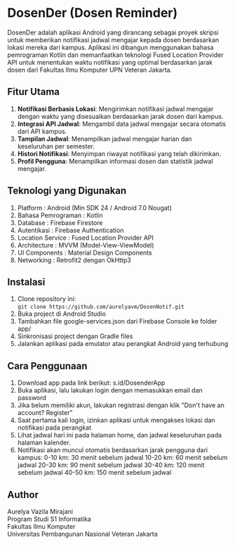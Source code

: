 # DosenDer (Dosen Reminder)
DosenDer adalah aplikasi Android yang dirancang sebagai proyek skripsi untuk memberikan notifikasi jadwal mengajar kepada dosen berdasarkan lokasi mereka dari kampus. Aplikasi ini dibangun menggunakan bahasa pemrograman Kotlin dan memanfaatkan teknologi Fused Location Provider API untuk menentukan waktu notifikasi yang optimal berdasarkan jarak dosen dari Fakultas Ilmu Komputer UPN Veteran Jakarta.
## Fitur Utama
1. **Notifikasi Berbasis Lokasi**: Mengirimkan notifikasi jadwal mengajar dengan waktu yang disesuaikan berdasarkan jarak dosen dari kampus.  
2. **Integrasi API Jadwal**: Mengambil data jadwal mengajar secara otomatis dari API kampus.  
3. **Tampilan Jadwal**: Menampilkan jadwal mengajar harian dan keseluruhan per semester.  
4. **Histori Notifikasi**: Menyimpan riwayat notifikasi yang telah dikirimkan.  
5. **Profil Pengguna**: Menampilkan informasi dosen dan statistik jadwal mengajar.  
## Teknologi yang Digunakan
1. Platform             : Android (Min SDK 24 / Android 7.0 Nougat)  
2. Bahasa Pemrograman   : Kotlin  
3. Database             : Firebase Firestore  
4. Autentikasi          : Firebase Authentication  
5. Location Service     : Fused Location Provider API  
6. Architecture         : MVVM (Model-View-ViewModel)  
7. UI Components        : Material Design Components  
8. Networking           : Retrofit2 dengan OkHttp3  
## Instalasi
1. Clone repository ini:  
```git clone https://github.com/aurelyavm/DosenNotif.git```
2. Buka project di Android Studio
3. Tambahkan file google-services.json dari Firebase Console ke folder app/
4. Sinkronisasi project dengan Gradle files
5. Jalankan aplikasi pada emulator atau perangkat Android yang terhubung
## Cara Penggunaan
1. Download app pada link berikut: s.id/DosenderApp
2. Buka aplikasi, lalu lakukan login dengan memasukkan email dan password
3. Jika belum memiliki akun, lakukan registrasi dengan klik "Don't have an account? Register"
4. Saat pertama kali login, izinkan aplikasi untuk mengakses lokasi dan notifikasi pada perangkat
5. Lihat jadwal hari ini pada halaman home, dan jadwal keseluruhan pada halaman kalender.
6. Notifikasi akan muncul otomatis berdasarkan jarak pengguna dari kampus:
   0-10 km: 30 menit sebelum jadwal
   10-20 km: 60 menit sebelum jadwal
   20-30 km: 90 menit sebelum jadwal
   30-40 km: 120 menit sebelum jadwal
   40-50 km: 150 menit sebelum jadwal
## Author
Aurelya Vazila Mirajani  
Program Studi S1 Informatika  
Fakultas Ilmu Komputer  
Universitas Pembangunan Nasional Veteran Jakarta  

